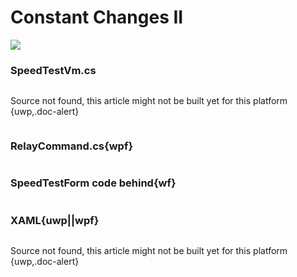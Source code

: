 # Constant Changes II

![](https://raw.githubusercontent.com/Live-Charts/WebSiteDocs/master/v1/Resources/constant%20changes%202.gif)

<uses-geared></uses-geared>

<pulled></pulled>

### SpeedTestVm.cs

```{wpf,!https://raw.githubusercontent.com/Live-Charts/GearedExamples/master/WinForms/SpeedTest/SpeedTestVm.cs}

```

Source not found, this article might not be built yet for this platform {uwp,.doc-alert}

```{wf,!https://raw.githubusercontent.com/Live-Charts/GearedExamples/master/WinForms/SpeedTest/SpeedTestVm.cs}

```

### RelayCommand.cs{wpf}

```{wpf,!https://raw.githubusercontent.com/Live-Charts/GearedExamples/master/Wpf/SpeedTest/RelayCommand.cs}

```

### SpeedTestForm code behind{wf}

```{wf,!https://raw.githubusercontent.com/Live-Charts/GearedExamples/master/WinForms/SpeedTest/SpeedTest.cs}

```

### XAML{uwp||wpf}

```{wpf,!https://raw.githubusercontent.com/Live-Charts/GearedExamples/master/Wpf/SpeedTest/SpeedTestView.xaml}

```

Source not found, this article might not be built yet for this platform {uwp,.doc-alert}

